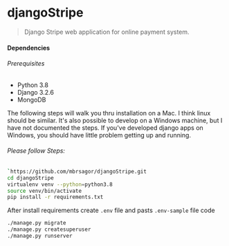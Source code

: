 # djangoStripe
> Django Stripe web application for online payment system.

#### Dependencies
###### Prerequisites

- Python 3.8
- Django 3.2.6
- MongoDB

The following steps will walk you thru installation on a Mac. I think linux should be similar. It's also possible to develop on a Windows machine, but I have not documented the steps. If you've developed django apps on Windows, you should have little problem getting up and running.

###### Please follow Steps:
````bash
`https://github.com/mbrsagor/djangoStripe.git
cd djangoStripe
virtualenv venv --python=python3.8
source venv/bin/activate
pip install -r requirements.txt
````
After install requirements create `.env` file and pasts `.env-sample` file code

```bash
./manage.py migrate
./manage.py createsuperuser
./manage.py runserver
```
